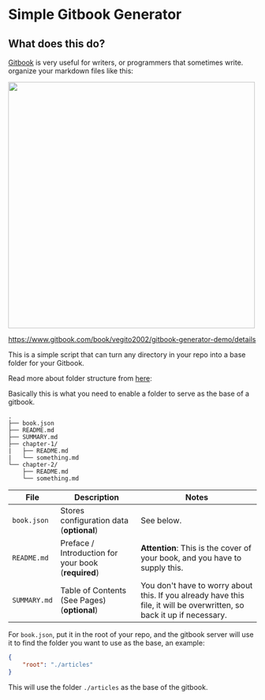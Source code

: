 # Simple Gitbook Generator

## What does this do?
[Gitbook](https://www.gitbook.com/) is very useful for writers, or programmers that sometimes write. organize your markdown files like this:

<img src="https://www.dropbox.com/s/uma7ou64rmtqf28/Screenshot%202018-04-03%2023.52.49.png?raw=1" width="500">

https://www.gitbook.com/book/vegito2002/gitbook-generator-demo/details

This is a simple script that can turn any directory in your repo into a base folder for your Gitbook.

Read more about folder structure from [here](https://toolchain.gitbook.com/structure.html):

Basically this is what you need to enable a folder to serve as the base of a gitbook.

```
.
├── book.json
├── README.md
├── SUMMARY.md
├── chapter-1/
|   ├── README.md
|   └── something.md
└── chapter-2/
    ├── README.md
    └── something.md
```

**File** | **Description** | **Notes**
----|----|----
`book.json` | Stores configuration data (**optional**) | See below.
`README.md` |  Preface / Introduction for your book (**required**) | **Attention**: This is the cover of your book, and you have to supply this. 
`SUMMARY.md` |  Table of Contents (See Pages) (**optional**) | You don't have to worry about this. If you already have this file, it will be overwritten, so back it up if necessary.

For `book.json`, put it in the root of your repo, and the gitbook server will use it to find the folder you want to use as the base, an example:
```json
{
    "root": "./articles"
}
```
This will use the folder `./articles` as the base of the gitbook.

